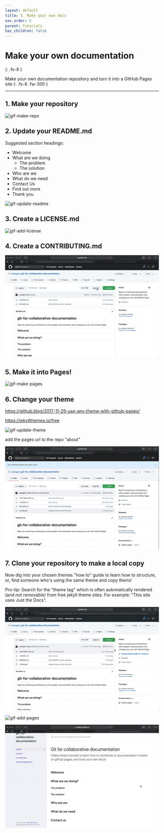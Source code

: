 ```yaml
---
layout: default
title: 5. Make your own docs
nav_order: 5
parent: Tutorials
has_children: false
---
```



# Make your own documentation
{: .fs-8 }

Make your own documentation repository and turn it into a GitHub Pages site
{: .fs-6 .fw-300 }

---

## 1. Make your repository

![gif-make-repo](../../img/gifs/create-repo.gif)

## 2. Update your README.md

Suggested section headings:
- Welcome
- What are we doing
  - The problem
  - The solution
- Who are we
- What do we need
- Contact Us
- Find out more
- Thank you

![gif-update-readme](../../img/gifs/update-readme.gif)

## 3. Create a LICENSE.md

![gif-add-license](../../img/gifs/add-license.gif)

## 4. Create a CONTRIBUTING.md

![gif-add-contributing](../../img/gifs/add-contributing.gif)

## 5. Make it into Pages!

![gif-make-pages](../../img/gifs/make-pages.gif)

## 6. Change your theme

https://github.blog/2017-11-29-use-any-theme-with-github-pages/

https://jekyllthemes.io/free

![gif-update-theme](../../img/gifs/update-theme.gif)

add the pages url to the repo "about"

![gif-update-about](../../img/gifs/update-about.gif)




## 7. Clone your repository to make a local copy


Now dig into your chosen themes "how to" guide to learn how to structure, or, find someone who's using the same theme and copy theirs!

Pro-tip: Search for the "theme tag" which is often automatically rendered (and not removable) from free jekyll theme sites. For example: "This site uses Just the Docs".

![gif-clone-repo](../../img/gifs/clone-repo.gif)

![gif-add-pages](../../img/gifs/add-pages.gif)

![gif-check-render](../../img/gifs/check-render.gif)
